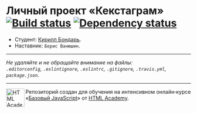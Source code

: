 # Личный проект «Кекстаграм» [![Build status][travis-image]][travis-url] [![Dependency status][dependency-image]][dependency-url]

* Студент: [Кирилл Бондарь](https://up.htmlacademy.ru/javascript/5/user/3467).
* Наставник: `Борис Ванюшин`.

---

_Не удаляйте и не обращайте внимание на файлы:_<br>
_`.editorconfig`, `.eslintignore`, `.eslintrc`, `.gitignore`, `.travis.yml`, `package.json`._

---

<a href="https://htmlacademy.ru/intensive/javascript"><img align="left" width="50" height="50" title="HTML Academy" src="https://up.htmlacademy.ru/static/img/intensive/javascript/logo-for-github.svg"></a>

Репозиторий создан для обучения на интенсивном онлайн‑курсе «[Базовый JavaScript](https://htmlacademy.ru/intensive/javascript)» от [HTML Academy](https://htmlacademy.ru).

[travis-image]: https://travis-ci.org/htmlacademy-javascript/3467-kekstagram.svg?branch=master
[travis-url]: https://travis-ci.org/htmlacademy-javascript/3467-kekstagram
[dependency-image]: https://david-dm.org/htmlacademy-javascript/3467-kekstagram.svg?style=flat-square
[dependency-url]: https://david-dm.org/htmlacademy-javascript/3467-kekstagram
